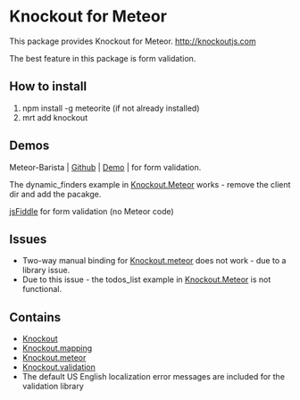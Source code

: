 # Knockout for Meteor

This package provides Knockout for Meteor. http://knockoutjs.com

The best feature in this package is form validation.

## How to install 
1. npm install -g meteorite (if not already installed)
2. mrt add knockout

## Demos
Meteor-Barista | [Github](https://github.com/bevanhunt/meteor-barista) | [Demo](http://barista.meteor.com) | for form validation.

The dynamic_finders example in [Knockout.Meteor](https://github.com/steveluscher/knockout.meteor) works - remove the client dir and add the pacakge.

[jsFiddle](http://jsfiddle.net/ericbarnard/KHFn8/) for form validation (no Meteor code)

## Issues
* Two-way manual binding for [Knockout.meteor](https://github.com/steveluscher/knockout.meteor) does not work - due to a library issue. 
* Due to this issue - the todos_list example in [Knockout.Meteor](https://github.com/steveluscher/knockout.meteor) is not functional.

## Contains
* [Knockout](https://github.com/SteveSanderson/knockout)
* [Knockout.mapping](https://github.com/SteveSanderson/knockout.mapping)
* [Knockout.meteor](https://github.com/steveluscher/knockout.meteor)
* [Knockout.validation](https://github.com/ericmbarnard/Knockout-Validation) 
* The default US English localization error messages are included for the validation library